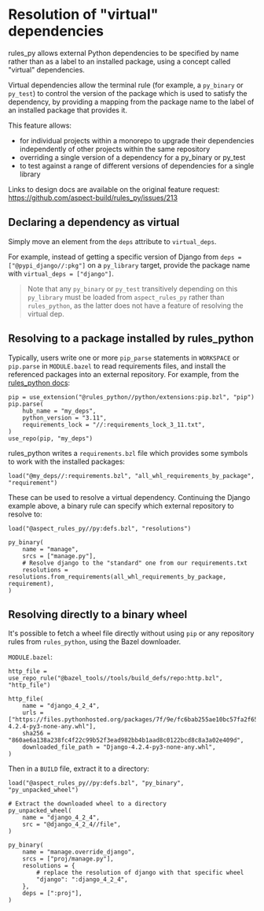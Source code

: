 # Resolution of "virtual" dependencies

rules_py allows external Python dependencies to be specified by name rather than as a label to an installed package, using a concept called "virtual" dependencies.

Virtual dependencies allow the terminal rule (for example, a `py_binary` or `py_test`) to control the version of the package which is used to satisfy the dependency, by providing a mapping from the package name to the label of an installed package that provides it.

This feature allows:

- for individual projects within a monorepo to upgrade their dependencies independently of other projects within the same repository
- overriding a single version of a dependency for a py_binary or py_test
- to test against a range of different versions of dependencies for a single library

Links to design docs are available on the original feature request:
https://github.com/aspect-build/rules_py/issues/213

## Declaring a dependency as virtual

Simply move an element from the `deps` attribute to `virtual_deps`.

For example, instead of getting a specific version of Django from
`deps = ["@pypi_django//:pkg"]` on a `py_library` target,
provide the package name with `virtual_deps = ["django"]`.

> Note that any `py_binary` or `py_test` transitively depending on this `py_library` must be loaded from `aspect_rules_py` rather than `rules_python`, as the latter does not have a feature of resolving the virtual dep.

## Resolving to a package installed by rules_python

Typically, users write one or more `pip_parse` statements in `WORKSPACE` or `pip.parse` in `MODULE.bazel` to read requirements files, and install the referenced packages into an external repository. For example, from the [rules_python docs](https://rules-python.readthedocs.io/en/latest/pypi-dependencies.html#using-dependencies-from-pypi):

```
pip = use_extension("@rules_python//python/extensions:pip.bzl", "pip")
pip.parse(
    hub_name = "my_deps",
    python_version = "3.11",
    requirements_lock = "//:requirements_lock_3_11.txt",
)
use_repo(pip, "my_deps")
```

rules_python writes a `requirements.bzl` file which provides some symbols to work with the installed packages:

```
load("@my_deps//:requirements.bzl", "all_whl_requirements_by_package", "requirement")
```

These can be used to resolve a virtual dependency. Continuing the Django example above, a binary rule can specify which external repository to resolve to:

```
load("@aspect_rules_py//py:defs.bzl", "resolutions")

py_binary(
    name = "manage",
    srcs = ["manage.py"],
    # Resolve django to the "standard" one from our requirements.txt
    resolutions = resolutions.from_requirements(all_whl_requirements_by_package, requirement),
)
```

## Resolving directly to a binary wheel

It's possible to fetch a wheel file directly without using `pip` or any repository rules from `rules_python`, using the Bazel downloader.

`MODULE.bazel`:

```
http_file = use_repo_rule("@bazel_tools//tools/build_defs/repo:http.bzl", "http_file")

http_file(
    name = "django_4_2_4",
    urls = ["https://files.pythonhosted.org/packages/7f/9e/fc6bab255ae10bc57fa2f65646eace3d5405fbb7f5678b90140052d1db0f/Django-4.2.4-py3-none-any.whl"],
    sha256 = "860ae6a138a238fc4f22c99b52f3ead982bb4b1aad8c0122bcd8c8a3a02e409d",
    downloaded_file_path = "Django-4.2.4-py3-none-any.whl",
)
```

Then in a `BUILD` file, extract it to a directory:

```
load("@aspect_rules_py//py:defs.bzl", "py_binary", "py_unpacked_wheel")

# Extract the downloaded wheel to a directory
py_unpacked_wheel(
    name = "django_4_2_4",
    src = "@django_4_2_4//file",
)

py_binary(
    name = "manage.override_django",
    srcs = ["proj/manage.py"],
    resolutions = {
        # replace the resolution of django with that specific wheel
        "django": ":django_4_2_4",
    },
    deps = [":proj"],
)
```
